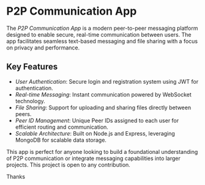 # P2P Communication App

The *P2P Communication App* is a modern peer-to-peer messaging platform designed to enable secure, real-time communication between users. The app facilitates seamless text-based messaging and file sharing with a focus on privacy and performance.

## Key Features
- *User Authentication*: Secure login and registration system using JWT for authentication.
- *Real-time Messaging*: Instant communication powered by WebSocket technology.
- *File Sharing*: Support for uploading and sharing files directly between peers.
- *Peer ID Management*: Unique Peer IDs assigned to each user for efficient routing and communication.
- *Scalable Architecture*: Built on Node.js and Express, leveraging MongoDB for scalable data storage.

This app is perfect for anyone looking to build a foundational understanding of P2P communication or integrate messaging capabilities into larger projects. This project is open to any contribution.

Thanks
